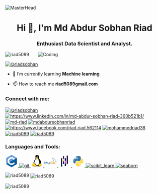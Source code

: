 ![MasterHead](https://visme.co/blog/wp-content/uploads/2019/10/animated-presentation-software-header-wide.gif)
<h1 align="center">Hi 👋, I'm Md Abdur Sobhan Riad</h1>
<h3 align="center">Enthusiast Data Scientist and Analyst.</h3>
<img align="right" alt="Coding" width="400" src="https://cdn.dribbble.com/users/1162077/screenshots/3848914/programmer.gif">


<p align="left"> <img src="https://komarev.com/ghpvc/?username=riad5089&label=Profile%20views&color=0e75b6&style=flat" alt="riad5089" /> </p>

<p align="left"> <a href="https://twitter.com/@riadsobhan" target="blank"><img src="https://img.shields.io/twitter/follow/@riadsobhan?logo=twitter&style=for-the-badge" alt="@riadsobhan" /></a> </p>

- 🌱 I’m currently learning **Machine learning**

- 📫 How to reach me **riad5089gmail.com**

<h3 align="left">Connect with me:</h3>
<p align="left">
<a href="https://twitter.com/@riadsobhan" target="blank"><img align="center" src="https://raw.githubusercontent.com/rahuldkjain/github-profile-readme-generator/master/src/images/icons/Social/twitter.svg" alt="@riadsobhan" height="30" width="40" /></a>
<a href="https://linkedin.com/in/https://www.linkedin.com/in/md-abdur-sobhan-riad-360b521b1/" target="blank"><img align="center" src="https://raw.githubusercontent.com/rahuldkjain/github-profile-readme-generator/master/src/images/icons/Social/linked-in-alt.svg" alt="https://www.linkedin.com/in/md-abdur-sobhan-riad-360b521b1/" height="30" width="40" /></a>
<a href="https://stackoverflow.com/users/md-riad" target="blank"><img align="center" src="https://raw.githubusercontent.com/rahuldkjain/github-profile-readme-generator/master/src/images/icons/Social/stack-overflow.svg" alt="md-riad" height="30" width="40" /></a>
<a href="https://kaggle.com/mdabdursobhanriad" target="blank"><img align="center" src="https://raw.githubusercontent.com/rahuldkjain/github-profile-readme-generator/master/src/images/icons/Social/kaggle.svg" alt="mdabdursobhanriad" height="30" width="40" /></a>
<a href="https://fb.com/https://www.facebook.com/riad.riad.562114" target="blank"><img align="center" src="https://raw.githubusercontent.com/rahuldkjain/github-profile-readme-generator/master/src/images/icons/Social/facebook.svg" alt="https://www.facebook.com/riad.riad.562114" height="30" width="40" /></a>
<a href="https://instagram.com/mohammedriad38" target="blank"><img align="center" src="https://raw.githubusercontent.com/rahuldkjain/github-profile-readme-generator/master/src/images/icons/Social/instagram.svg" alt="mohammedriad38" height="30" width="40" /></a>
<a href="https://www.hackerrank.com/riad5089" target="blank"><img align="center" src="https://raw.githubusercontent.com/rahuldkjain/github-profile-readme-generator/master/src/images/icons/Social/hackerrank.svg" alt="riad5089" height="30" width="40" /></a>
<a href="https://www.leetcode.com/riad5089" target="blank"><img align="center" src="https://raw.githubusercontent.com/rahuldkjain/github-profile-readme-generator/master/src/images/icons/Social/leet-code.svg" alt="riad5089" height="30" width="40" /></a>
</p>

<h3 align="left">Languages and Tools:</h3>
<p align="left"> <a href="https://www.cprogramming.com/" target="_blank" rel="noreferrer"> <img src="https://raw.githubusercontent.com/devicons/devicon/master/icons/c/c-original.svg" alt="c" width="40" height="40"/> </a> <a href="https://git-scm.com/" target="_blank" rel="noreferrer"> <img src="https://www.vectorlogo.zone/logos/git-scm/git-scm-icon.svg" alt="git" width="40" height="40"/> </a> <a href="https://www.linux.org/" target="_blank" rel="noreferrer"> <img src="https://raw.githubusercontent.com/devicons/devicon/master/icons/linux/linux-original.svg" alt="linux" width="40" height="40"/> </a> <a href="https://www.mysql.com/" target="_blank" rel="noreferrer"> <img src="https://raw.githubusercontent.com/devicons/devicon/master/icons/mysql/mysql-original-wordmark.svg" alt="mysql" width="40" height="40"/> </a> <a href="https://pandas.pydata.org/" target="_blank" rel="noreferrer"> <img src="https://raw.githubusercontent.com/devicons/devicon/2ae2a900d2f041da66e950e4d48052658d850630/icons/pandas/pandas-original.svg" alt="pandas" width="40" height="40"/> </a> <a href="https://www.python.org" target="_blank" rel="noreferrer"> <img src="https://raw.githubusercontent.com/devicons/devicon/master/icons/python/python-original.svg" alt="python" width="40" height="40"/> </a> <a href="https://scikit-learn.org/" target="_blank" rel="noreferrer"> <img src="https://upload.wikimedia.org/wikipedia/commons/0/05/Scikit_learn_logo_small.svg" alt="scikit_learn" width="40" height="40"/> </a> <a href="https://seaborn.pydata.org/" target="_blank" rel="noreferrer"> <img src="https://seaborn.pydata.org/_images/logo-mark-lightbg.svg" alt="seaborn" width="40" height="40"/> </a> </p>

<p><img align="left" src="https://github-readme-stats.vercel.app/api/top-langs?username=riad5089&show_icons=true&locale=en&layout=compact" alt="riad5089" /></p>

<p>&nbsp;<img align="center" src="https://github-readme-stats.vercel.app/api?username=riad5089&show_icons=true&locale=en" alt="riad5089" /></p>

<p><img align="center" src="https://github-readme-streak-stats.herokuapp.com/?user=riad5089&" alt="riad5089" /></p>
